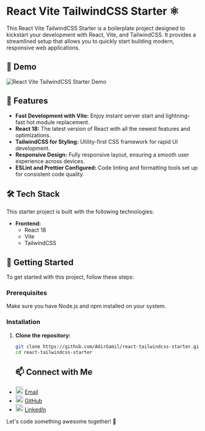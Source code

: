 # React Vite TailwindCSS Starter ⚛️

This React Vite TailwindCSS Starter is a boilerplate project designed to kickstart your development with React, Vite, and TailwindCSS. It provides a streamlined setup that allows you to quickly start building modern, responsive web applications.

## 🎥 Demo

![React Vite TailwindCSS Starter Demo](https://res.cloudinary.com/dhweqnxgd/image/upload/v1730799289/starttttttt_uovuk6.png)



## 🌟 Features

- **Fast Development with Vite:** Enjoy instant server start and lightning-fast hot module replacement.
- **React 18:** The latest version of React with all the newest features and optimizations.
- **TailwindCSS for Styling:** Utility-first CSS framework for rapid UI development.
- **Responsive Design:** Fully responsive layout, ensuring a smooth user experience across devices.
- **ESLint and Prettier Configured:** Code linting and formatting tools set up for consistent code quality.

## 🛠️ Tech Stack

This starter project is built with the following technologies:

- **Frontend:**
  - React 18
  - Vite
  - TailwindCSS

## 🚀 Getting Started

To get started with this project, follow these steps:

### Prerequisites

Make sure you have Node.js and npm installed on your system.

### Installation

1. **Clone the repository:**

   ```bash
   git clone https://github.com/AdirGamil/react-tailwindcss-starter.git
   cd react-tailwindcss-starter

   ```
   ## 📫 Connect with Me

- <img width="20" height="20" src="https://img.icons8.com/fluent/48/000000/email-open.png" alt="Email"/> [Email](mailto:2000adir2000@gmail.com)
- <img width="20" height="20" src="https://img.icons8.com/fluent/48/000000/github.png" alt="GitHub"/> [GitHub](https://github.com/AdirGamil)
- <img width="20" height="20" src="https://img.icons8.com/fluent/48/000000/linkedin.png" alt="LinkedIn"/> [LinkedIn](https://www.linkedin.com/in/adirg/)

Let's code something awesome together! 🚀